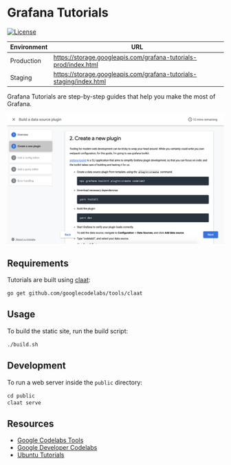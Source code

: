 # Grafana Tutorials

[![License](https://img.shields.io/github/license/grafana/grafana)](LICENSE)

| Environment | URL                                                                 |
| ----------- | ------------------------------------------------------------------- |
| Production  | https://storage.googleapis.com/grafana-tutorials-prod/index.html    |
| Staging     | https://storage.googleapis.com/grafana-tutorials-staging/index.html |

Grafana Tutorials are step-by-step guides that help you make the most of Grafana.

![Screenshot](screenshot.png)

## Requirements

Tutorials are built using [claat](https://github.com/googlecodelabs/tools/tree/master/claat):

```
go get github.com/googlecodelabs/tools/claat
```

## Usage

To build the static site, run the build script:

```
./build.sh
```

## Development

To run a web server inside the `public` directory:

```
cd public
claat serve
```

## Resources

- [Google Codelabs Tools](https://github.com/googlecodelabs/tools)
- [Google Developer Codelabs](https://codelabs.developers.google.com/)
- [Ubuntu Tutorials](https://tutorials.ubuntu.com/)
